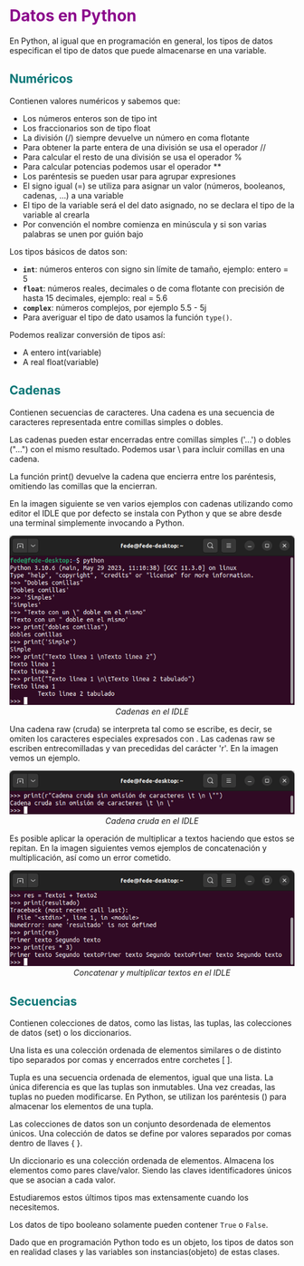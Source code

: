 # <FONT COLOR=#8B008B>Datos en Python</font>
En Python, al igual que en programación en general, los tipos de datos especifican el tipo de datos que puede almacenarse en una variable.

## <FONT COLOR=#007575>**Numéricos**</font>
Contienen valores numéricos y sabemos que:

>
* Los números enteros son de tipo int
* Los fraccionarios son de tipo float
* La división (/) siempre devuelve un número en coma flotante
* Para obtener la parte entera de una división se usa el operador //
* Para calcular el resto de una división se usa el operador %
* Para calcular potencias podemos usar el operador **
* Los paréntesis se pueden usar para agrupar expresiones
* El signo igual (=) se utiliza para asignar un valor (números, booleanos, cadenas, …) a una variable
* El tipo de la variable será el del dato asignado, no se declara el tipo de la variable al crearla
* Por convención el nombre comienza en minúscula y si son varias palabras se unen por guión bajo

Los tipos básicos de datos son:

>
* **```int```**: números enteros con signo sin límite de tamaño, ejemplo: entero = 5
* **```float```**: números reales, decimales o de coma flotante con precisión de hasta 15 decimales, ejemplo: real = 5.6
* **```complex```**: números complejos, por ejemplo 5.5 - 5j
* Para averiguar el tipo de dato usamos la función ```type()```.

Podemos realizar conversión de tipos así:

* A entero int(variable)
* A real float(variable)

## <FONT COLOR=#007575>**Cadenas**</font>
Contienen secuencias de caracteres. Una cadena es una secuencia de caracteres representada entre comillas simples o dobles.

Las cadenas pueden estar encerradas entre comillas simples ('...') o dobles ("...") con el mismo resultado. Podemos usar \ para incluir comillas en una cadena.

La función print() devuelve la cadena que encierra entre los paréntesis, omitiendo las comillas que la encierran.

En la imagen siguiente se ven varios ejemplos con cadenas utilizando como editor el IDLE que por defecto se instala con Python y que se abre desde una terminal simplemente invocando a Python.

<center>

![Cadenas en el IDLE](../img/guias/intro/cad1.png)  
*Cadenas en el IDLE*

</center>

Una cadena raw (cruda) se interpreta tal como se escribe, es decir, se omiten los caracteres especiales expresados con \. Las cadenas raw se escriben entrecomilladas y van precedidas del carácter 'r'. En la imagen vemos un ejemplo.

<center>

![Cadena cruda en el IDLE](../img/guias/intro/cad2.png)  
*Cadena cruda en el IDLE*

</center>

Es posible aplicar la operación de multiplicar a textos haciendo que estos se repitan. En la imagen siguientes vemos ejemplos de concatenación y multiplicación, así como un error cometido.

<center>

![Concatenar y multiplicar textos en el IDLE](../img/guias/intro/cad3.png)  
*Concatenar y multiplicar textos en el IDLE*

</center>

## <FONT COLOR=#007575>**Secuencias**</font>
Contienen colecciones de datos, como las listas, las tuplas, las colecciones de datos (set) o los diccionarios.

Una lista es una colección ordenada de elementos similares o de distinto tipo separados por comas y encerrados entre corchetes [ ].

Tupla es una secuencia ordenada de elementos, igual que una lista. La única diferencia es que las tuplas son inmutables. Una vez creadas, las tuplas no pueden modificarse. En Python, se utilizan los paréntesis () para almacenar los elementos de una tupla.

Las colecciones de datos son un conjunto desordenada de elementos únicos. Una colección de datos se define por valores separados por comas dentro de llaves { }.

Un diccionario es una colección ordenada de elementos. Almacena los elementos como pares clave/valor. Siendo las claves identificadores únicos que se asocian a cada valor.

Estudiaremos estos últimos tipos mas extensamente cuando los necesitemos.

Los datos de tipo booleano solamente pueden contener ```True``` o ```False```.

Dado que en programación Python todo es un objeto, los tipos de datos son en realidad clases y las variables son instancias(objeto) de estas clases.

